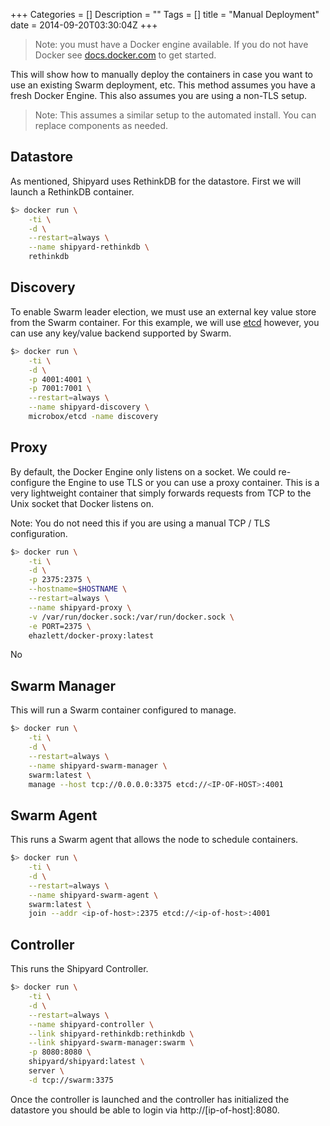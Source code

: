 +++
Categories = []
Description = ""
Tags = []
title = "Manual Deployment"
date = 2014-09-20T03:30:04Z
+++

> Note: you must have a Docker engine available.  If you do not have Docker
see [docs.docker.com](https://docs.docker.com) to get started.

This will show how to manually deploy the containers in case you want to use
an existing Swarm deployment, etc.  This method assumes you have a fresh
Docker Engine.  This also assumes you are using a non-TLS setup.

>Note: This assumes a similar setup to the automated install.  You can
replace components as needed.

## Datastore

As mentioned, Shipyard uses RethinkDB for the datastore.  First we will launch
a RethinkDB container.

```bash
$> docker run \
    -ti \
    -d \
    --restart=always \
    --name shipyard-rethinkdb \
    rethinkdb
```

## Discovery

To enable Swarm leader election, we must use an external key value store from
the Swarm container.  For this example, we will use [etcd](https://github.com/coreos/etcd)
however, you can use any key/value backend supported by Swarm.

```bash
$> docker run \
    -ti \
    -d \
    -p 4001:4001 \
    -p 7001:7001 \
    --restart=always \
    --name shipyard-discovery \
    microbox/etcd -name discovery
```

## Proxy

By default, the Docker Engine only listens on a socket.  We could re-configure
the Engine to use TLS or you can use a proxy container.  This is a very
lightweight container that simply forwards requests from TCP to the Unix
socket that Docker listens on.

Note: You do not need this if you are using a manual TCP / TLS configuration.

```bash
$> docker run \
    -ti \
    -d \
    -p 2375:2375 \
    --hostname=$HOSTNAME \
    --restart=always \
    --name shipyard-proxy \
    -v /var/run/docker.sock:/var/run/docker.sock \
    -e PORT=2375 \
    ehazlett/docker-proxy:latest
```

No

## Swarm Manager

This will run a Swarm container configured to manage.

```bash
$> docker run \
    -ti \
    -d \
    --restart=always \
    --name shipyard-swarm-manager \
    swarm:latest \
    manage --host tcp://0.0.0.0:3375 etcd://<IP-OF-HOST>:4001
```

## Swarm Agent

This runs a Swarm agent that allows the node to schedule containers.

```bash
$> docker run \
    -ti \
    -d \
    --restart=always \
    --name shipyard-swarm-agent \
    swarm:latest \
    join --addr <ip-of-host>:2375 etcd://<ip-of-host>:4001
```

## Controller

This runs the Shipyard Controller.

```bash
$> docker run \
    -ti \
    -d \
    --restart=always \
    --name shipyard-controller \
    --link shipyard-rethinkdb:rethinkdb \
    --link shipyard-swarm-manager:swarm \
    -p 8080:8080 \
    shipyard/shipyard:latest \
    server \
    -d tcp://swarm:3375
```

Once the controller is launched and the controller has initialized the datastore
you should be able to login via http://[ip-of-host]:8080.

